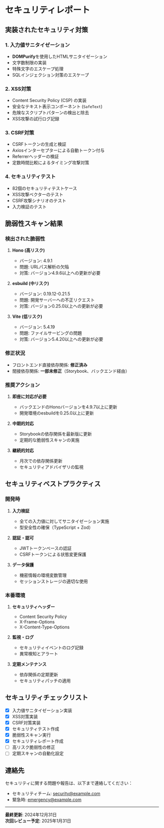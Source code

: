 # セキュリティレポート

## 実装されたセキュリティ対策

### 1. 入力値サニタイゼーション

- **DOMPurify**を使用したHTMLサニタイゼーション
- 文字数制限の実装
- 特殊文字のエスケープ処理
- SQLインジェクション対策のエスケープ

### 2. XSS対策

- Content Security Policy (CSP) の実装
- 安全なテキスト表示コンポーネント (`SafeText`)
- 危険なスクリプトパターンの検出と除去
- XSS攻撃の試行ログ記録

### 3. CSRF対策

- CSRFトークンの生成と検証
- Axiosインターセプターによる自動トークン付与
- Referrerヘッダーの検証
- 定数時間比較によるタイミング攻撃対策

### 4. セキュリティテスト

- 82個のセキュリティテストケース
- XSS攻撃ベクターのテスト
- CSRF攻撃シナリオのテスト
- 入力検証のテスト

## 脆弱性スキャン結果

### 検出された脆弱性

1. **Hono (高リスク)**
   - バージョン: 4.9.1
   - 問題: URLパス解析の欠陥
   - 対策: バージョン4.9.6以上への更新が必要

2. **esbuild (中リスク)**
   - バージョン: 0.19.12-0.21.5
   - 問題: 開発サーバーへの不正リクエスト
   - 対策: バージョン0.25.0以上への更新が必要

3. **Vite (低リスク)**
   - バージョン: 5.4.19
   - 問題: ファイルサービングの問題
   - 対策: バージョン5.4.20以上への更新が必要

### 修正状況

- フロントエンド直接依存関係: **修正済み**
- 間接依存関係: **一部未修正**（Storybook、バックエンド経由）

### 推奨アクション

1. **即座に対応が必要**
   - バックエンドのHonoバージョンを4.9.7以上に更新
   - 開発環境のesbuildを0.25.0以上に更新

2. **中期的対応**
   - Storybookの依存関係を最新版に更新
   - 定期的な脆弱性スキャンの実施

3. **継続的対応**
   - 月次での依存関係更新
   - セキュリティアドバイザリの監視

## セキュリティベストプラクティス

### 開発時

1. **入力検証**
   - 全ての入力値に対してサニタイゼーション実施
   - 型安全性の確保（TypeScript + Zod）

2. **認証・認可**
   - JWTトークンベースの認証
   - CSRFトークンによる状態変更保護

3. **データ保護**
   - 機密情報の環境変数管理
   - セッションストレージの適切な使用

### 本番環境

1. **セキュリティヘッダー**
   - Content Security Policy
   - X-Frame-Options
   - X-Content-Type-Options

2. **監視・ログ**
   - セキュリティイベントのログ記録
   - 異常検知とアラート

3. **定期メンテナンス**
   - 依存関係の定期更新
   - セキュリティパッチの適用

## セキュリティチェックリスト

- [x] 入力値サニタイゼーション実装
- [x] XSS対策実装
- [x] CSRF対策実装
- [x] セキュリティテスト作成
- [x] 脆弱性スキャン実行
- [x] セキュリティレポート作成
- [ ] 高リスク脆弱性の修正
- [ ] 定期スキャンの自動化設定

## 連絡先

セキュリティに関する問題や報告は、以下まで連絡してください：

- セキュリティチーム: security@example.com
- 緊急時: emergency@example.com

---

**最終更新**: 2024年12月31日  
**次回レビュー予定**: 2025年1月31日
